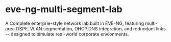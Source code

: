 # eve-ng-multi-segment-lab
A Complete enterprie-style network lab built in EVE-NG, featuring multi-area OSPF, VLAN segmentation, DHCP.DNS integration, and redundant links -- designed to simulate real-world corporate envionments.
